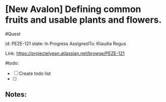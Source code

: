 # [New Avalon] Defining common fruits and usable plants and flowers.
#Quest

id: PEZE-121
state: In Progress
AssignedTo: Klaudia Rogus

Link: https://projectelyean.atlassian.net/browse/PEZE-121



#todo:
- [ ] Create todo list
- [ ] 

## Notes:
